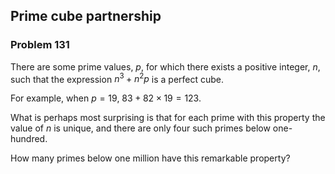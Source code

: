 ﻿## Prime cube partnership
### Problem 131

There are some prime values, $p$, for which there exists a positive integer, $n$, such that the expression $n^3 + n^2p$ is a perfect cube.

For example, when $p = 19$, $83 + 82 \times 19 = 123$.

What is perhaps most surprising is that for each prime with this property the value of $n$ is unique, and there are only four such primes below one-hundred.

How many primes below one million have this remarkable property?
